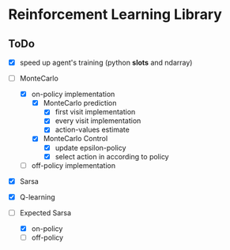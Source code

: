 # Reinforcement Learning Library

## ToDo

- [x] speed up agent's training (python __slots__ and ndarray)

- [ ] MonteCarlo
    - [x] on-policy implementation
        - [x] MonteCarlo prediction
            - [x] first visit implementation 
            - [x] every visit implementation
            - [x] action-values estimate
        - [x] MonteCarlo Control
            - [x] update epsilon-policy
            - [x] select action in according to policy

    -[ ] off-policy implementation

- [x] Sarsa

- [x] Q-learning

- [ ] Expected Sarsa
    - [x] on-policy
    - [ ] off-policy